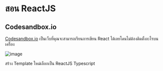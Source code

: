 # สอน ReactJS

## Codesandbox.io

[Codesandbox.io](https://codesandbox.io/) เป็นเว็บที่คุณจะสามารถเรียนการเขียน React ได้เลยโดนไม่ต้องติดตั้งอะไรบนเครื่อง

![image](https://user-images.githubusercontent.com/120505920/213881482-6b6cd2e9-ebb1-44ee-9419-a24b9322b4a2.png)

สร้าง Template ใหม่เลือกเป็น ReactJS Typescript

